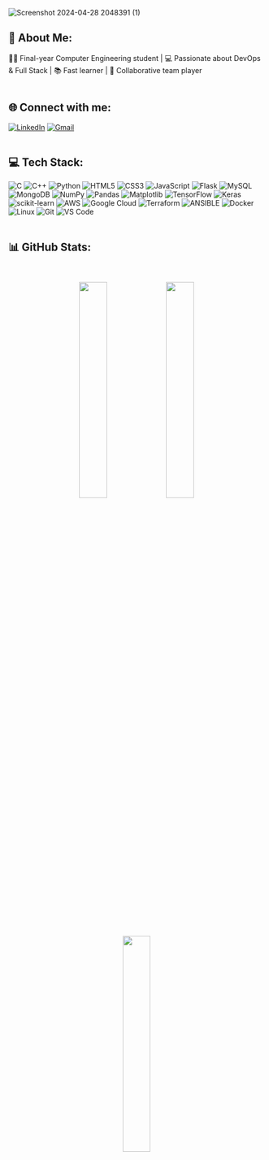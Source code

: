 ![Screenshot 2024-04-28 2048391 (1)](https://github.com/SandyN12058/SandyN12058/assets/141486077/7b461915-9670-4f30-a8e2-5394254ef52c)

## 💫 About Me:
👨‍💻 Final-year Computer Engineering student | 💻 Passionate about DevOps & Full Stack | 📚 Fast learner | 🤝 Collaborative team player  
<br>

## 🌐 Connect with me:
[![LinkedIn](https://img.shields.io/badge/LinkedIn-%230077B5.svg?style=for-the-badge&logo=linkedin&logoColor=white)](https://linkedin.com/in/sandeep-naduvinmani) 
[![Gmail](https://img.shields.io/badge/Email-%23EA4335.svg?style=for-the-badge&logo=gmail&logoColor=white)](mailto:ssnnwc@gmail.com)
<br><br>

## 💻 Tech Stack:
![C](https://img.shields.io/badge/c-%2300599C.svg?style=for-the-badge&logo=c&logoColor=white) 
![C++](https://img.shields.io/badge/c++-%2300599C.svg?style=for-the-badge&logo=c%2B%2B&logoColor=white) 
![Python](https://img.shields.io/badge/python-3670A0?style=for-the-badge&logo=python&logoColor=ffdd54) 
![HTML5](https://img.shields.io/badge/html5-%23E34F26.svg?style=for-the-badge&logo=html5&logoColor=white) 
![CSS3](https://img.shields.io/badge/css3-%231572B6.svg?style=for-the-badge&logo=css3&logoColor=white) 
![JavaScript](https://img.shields.io/badge/javascript-%23323330.svg?style=for-the-badge&logo=javascript&logoColor=%23F7DF1E) 
![Flask](https://img.shields.io/badge/flask-%23000.svg?style=for-the-badge&logo=flask&logoColor=white) 
![MySQL](https://img.shields.io/badge/mysql-%2300000f.svg?style=for-the-badge&logo=mysql&logoColor=white) 
![MongoDB](https://img.shields.io/badge/MongoDB-%234ea94b.svg?style=for-the-badge&logo=mongodb&logoColor=white) 
![NumPy](https://img.shields.io/badge/numpy-%23013243.svg?style=for-the-badge&logo=numpy&logoColor=white) 
![Pandas](https://img.shields.io/badge/pandas-%23150458.svg?style=for-the-badge&logo=pandas&logoColor=white) 
![Matplotlib](https://img.shields.io/badge/Matplotlib-%23ffffff.svg?style=for-the-badge&logo=Matplotlib&logoColor=white) 
![TensorFlow](https://img.shields.io/badge/TensorFlow-%23FF6F00.svg?style=for-the-badge&logo=TensorFlow&logoColor=white) 
![Keras](https://img.shields.io/badge/Keras-%23D00000.svg?style=for-the-badge&logo=Keras&logoColor=white) 
![scikit-learn](https://img.shields.io/badge/scikit--learn-%23F7931E.svg?style=for-the-badge&logo=scikit-learn&logoColor=white) 
![AWS](https://img.shields.io/badge/AWS-%23FF9900.svg?style=for-the-badge&logo=amazon-aws&logoColor=white) 
![Google Cloud](https://img.shields.io/badge/GoogleCloud-%234285F4.svg?style=for-the-badge&logo=google-cloud&logoColor=white) 
![Terraform](https://img.shields.io/badge/terraform-%235835CC.svg?style=for-the-badge&logo=terraform&logoColor=white) 
![ANSIBLE](https://img.shields.io/badge/ansible-%231A1918.svg?style=for-the-badge&logo=ansible&logoColor=white) 
![Docker](https://img.shields.io/badge/docker-%230db7ed.svg?style=for-the-badge&logo=docker&logoColor=white) 
![Linux](https://img.shields.io/badge/Linux-%23FCC624.svg?style=for-the-badge&logo=linux&logoColor=black) 
![Git](https://img.shields.io/badge/Git-%23F05032.svg?style=for-the-badge&logo=git&logoColor=white) 
![VS Code](https://img.shields.io/badge/Vs_Code-%23007ACC.svg?style=for-the-badge&logo=visual-studio-code&logoColor=white)
<br><br>

## 📊 GitHub Stats:
<br>

<p align="center">
  <img src="https://github-readme-stats.vercel.app/api?username=SandyN12058&theme=react&hide_border=true&include_all_commits=true&count_private=false" width="33%" />
  <img src="https://github-readme-streak-stats.herokuapp.com/?user=SandyN12058&theme=react&hide_border=true" width="33%" />
  <img src="https://github-readme-stats.vercel.app/api/top-langs/?username=SandyN12058&theme=react&hide_border=true&include_all_commits=true&count_private=false&layout=compact" width="33%" />
</p>

